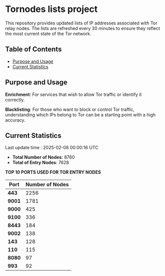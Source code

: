 # Tornodes lists project

This repository provides updated lists of IP addresses associated with Tor relay nodes. The lists are refreshed every 30 minutes to ensure they reflect the most current state of the Tor network.

## Table of Contents

- [Purpose and Usage](#purpose-and-usage)
- [Current Statistics](#current-statistics)


## Purpose and Usage

**Enrichment**: For services that wish to allow Tor traffic or identify it correctly.

**Blacklisting**: For those who want to block or control Tor traffic, understanding which IPs belong to Tor can be a starting point with a high accuracy.

## Current Statistics

Last update time : 2025-02-08 00:00:16 UTC

- **Total Number of Nodes**: 8760
- **Total of Entry Nodes**: 7628

**TOP 10 PORTS USED FOR TOR ENTRY NODES**

| **Port** | **Number of Nodes** |
|------|-----------------|
| **443**   | 2256  |
| **9001**   | 1781  |
| **9000**   | 425  |
| **9100**   | 336  |
| **8443**   | 184  |
| **9002**   | 138  |
| **143**   | 128  |
| **110**   | 115  |
| **8080**   | 97  |
| **993**   | 92  |

